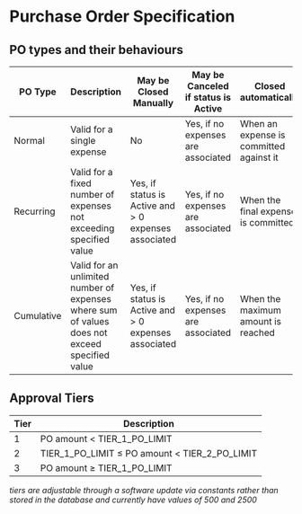 # Purchase Order Specification

## PO types and their behaviours

| PO Type    | Description                                                                                   | May be Closed Manually                               | May be Canceled if status is Active | Closed automatically                    | Can be converted to different PO type             | Approval tier required                 |
|------------|-----------------------------------------------------------------------------------------------|------------------------------------------------------|-------------------------------------|-----------------------------------------|---------------------------------------------------|----------------------------------------|
| Normal     | Valid for a single expense                                                                    | No                                                   | Yes, if no expenses are associated  | When an expense is committed against it | Yes, to Cumulative by payables_admin claim holder | Based on PO amount                     |
| Recurring  | Valid for a fixed number of expenses not exceeding specified value                            | Yes, if status is Active and > 0 expenses associated | Yes, if no expenses are associated  | When the final expense is committed     | No                                                | Based on PO amount * number of periods |
| Cumulative | Valid for an unlimited number of expenses where sum of values does not exceed specified value | Yes, if status is Active and > 0 expenses associated | Yes, if no expenses are associated  | When the maximum amount is reached      | No                                                | Based on PO amount                     |

## Approval Tiers

| Tier | Description                                   |
|------|-----------------------------------------------|
| 1    | PO amount < TIER_1_PO_LIMIT                   |
| 2    | TIER_1_PO_LIMIT ≤ PO amount < TIER_2_PO_LIMIT |
| 3    | PO amount ≥ TIER_1_PO_LIMIT                   |

*tiers are adjustable through a software update via constants rather
than stored in the database and currently have values of 500 and 2500*
